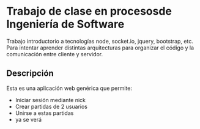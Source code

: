 # Trabajo de clase en procesosde Ingeniería de Software

Trabajo introductorio a tecnologías node, socket.io, jquery, bootstrap, etc. Para intentar aprender distintas arquitecturas para organizar el código y la comunicación entre cliente y servidor.

## Descripción

Esta es una aplicación web genérica que permite:

- Iniciar sesión mediante nick
- Crear partidas de 2 usuarios
- Unirse a estas partidas
- ya se verá
